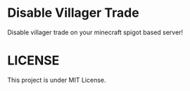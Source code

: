 # Disable Villager Trade
Disable villager trade on your minecraft spigot based server!

# LICENSE
This project is under MIT License.

